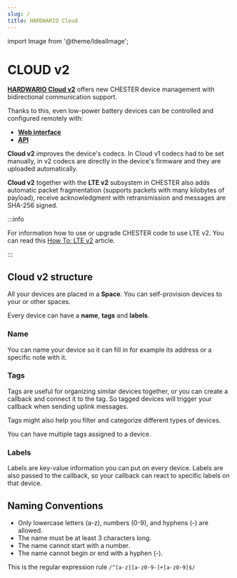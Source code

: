 ```yaml
---
slug: /
title: HARDWARIO Cloud
---
```

import Image from '@theme/IdealImage';

# CLOUD v2

[**HARDWARIO Cloud v2**](https://prod.hardwario.cloud/) offers new CHESTER device management with bidirectional communication support.

Thanks to this, even low-power battery devices can be controlled and configured remotely with:
- [**Web interface**](https://prod.hardwario.cloud/)
- [**API**](api.md)

**Cloud v2** improves the device's codecs. In Cloud v1 codecs had to be set manually, in v2 codecs are directly in the device's firmware and they are uploaded automatically.

**Cloud v2** together with the **LTE v2** subsystem in CHESTER also adds automatic packet fragmentation (supports packets with many kilobytes of payload), receive acknowledgment with retransmission and messages are SHA-256 signed.

:::info

For information how to use or upgrade CHESTER code to use LTE v2. You can read this [How To: LTE v2](../../chester/firmware-sdk/how-to-lte-v2) article.

:::

## Cloud v2 structure

All your devices are placed in a **Space**. You can self-provision devices to your or other spaces.

Every device can have a **name**, **tags** and **labels**.

### Name

You can name your device so it can fill in for example its address or a specific note with it.

### Tags

Tags are useful for organizing similar devices together, or you can create a callback and connect it to the tag. So tagged devices will trigger your callback when sending uplink messages.

Tags might also help you filter and categorize different types of devices.

You can have multiple tags assigned to a device.

### Labels

Labels are key-value information you can put on every device. Labels are also passed to the callback, so your callback can react to specific labels on that device.

## Naming Conventions

- Only lowercase letters (a-z), numbers (0-9), and hyphens (-) are allowed.
- The name must be at least 3 characters long.
- The name cannot start with a number.
- The name cannot begin or end with a hyphen (-).

This is the regular expression rule `/^[a-z][a-z0-9-]+[a-z0-9]$/`
